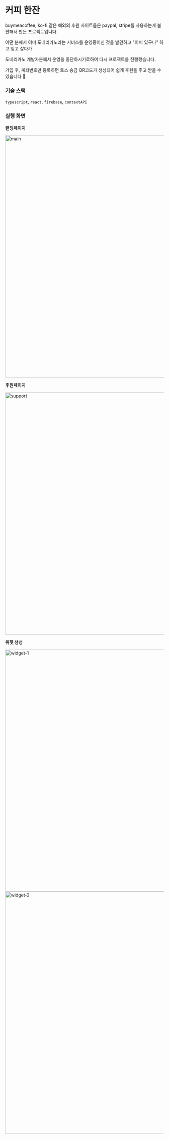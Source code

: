# 커피 한잔

buymeacoffee, ko-fi 같은 해외의 후원 사이트들은 paypal, stripe를 사용하는게 불편해서 만든 프로젝트입니다.

어떤 분께서 이미 도네리카노라는 서비스를 운영중이신 것을 발견하고 "이미 있구나" 하고 잊고 살다가

도네리카노 개발자분께서 운영을 중단하시기로하여 다시 프로젝트를 진행했습니다.

가입 후, 계좌번호만 등록하면 토스 송금 QR코드가 생성되어 쉽게 후원을 주고 받을 수 있습니다 🙂

### 기술 스택

`typescript`, `react`, `firebase`, `contextAPI`


### 실행 화면

**랜딩페이지**

<img width="768" alt="main" src="https://user-images.githubusercontent.com/60956392/163192484-96c59bfa-e486-4eb8-99de-1171598a400c.png">

**후원페이지**

<img width="768" alt="support" src="https://user-images.githubusercontent.com/60956392/163192614-124d2ccf-3616-4223-a836-f984143974c5.png">

**위젯 생성**

<img width="768" alt="widget-1" src="https://user-images.githubusercontent.com/60956392/163192819-80282f49-2f4b-463c-ae9c-563d648fde03.png">
<img width="768" alt="widget-2" src="https://user-images.githubusercontent.com/60956392/163192846-185f36f0-844e-4e82-b20d-f8fca057375f.png">
